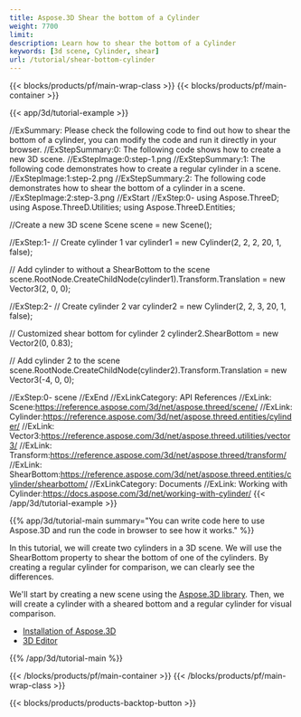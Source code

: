 ```yaml
---
title: Aspose.3D Shear the bottom of a Cylinder
weight: 7700
limit: 
description: Learn how to shear the bottom of a Cylinder
keywords: [3d scene, Cylinder, shear]
url: /tutorial/shear-bottom-cylinder
---
```


{{< blocks/products/pf/main-wrap-class >}}
{{< blocks/products/pf/main-container >}}

{{< app/3d/tutorial-example >}}


//ExSummary: Please check the following code to find out how to shear the bottom of a cylinder, you can modify the code and run it directly in your browser.
//ExStepSummary:0: The following code shows how to create a new 3D scene.
//ExStepImage:0:step-1.png
//ExStepSummary:1: The following code demonstrates how to create a regular cylinder in a scene.
//ExStepImage:1:step-2.png
//ExStepSummary:2: The following code demonstrates how to shear the bottom of a cylinder in a scene.
//ExStepImage:2:step-3.png
//ExStart
//ExStep:0-
using Aspose.ThreeD;
using Aspose.ThreeD.Utilities;
using Aspose.ThreeD.Entities;

//Create a new 3D scene
Scene scene = new Scene();

//ExStep:1-
// Create cylinder 1
var cylinder1 = new Cylinder(2, 2, 2, 20, 1, false);

// Add cylinder to without a ShearBottom to the scene
scene.RootNode.CreateChildNode(cylinder1).Transform.Translation = new Vector3(2, 0, 0);

//ExStep:2-
// Create cylinder 2
var cylinder2 = new Cylinder(2, 2, 3, 20, 1, false);

// Customized shear bottom for cylinder 2
cylinder2.ShearBottom = new Vector2(0, 0.83);

// Add cylinder 2 to the scene
scene.RootNode.CreateChildNode(cylinder2).Transform.Translation = new Vector3(-4, 0, 0);

//ExStep:0-
scene
//ExEnd
//ExLinkCategory: API References
//ExLink: Scene:https://reference.aspose.com/3d/net/aspose.threed/scene/
//ExLink: Cylinder:https://reference.aspose.com/3d/net/aspose.threed.entities/cylinder/
//ExLink: Vector3:https://reference.aspose.com/3d/net/aspose.threed.utilities/vector3/
//ExLink: Transform:https://reference.aspose.com/3d/net/aspose.threed/transform/
//ExLink: ShearBottom:https://reference.aspose.com/3d/net/aspose.threed.entities/cylinder/shearbottom/
//ExLinkCategory: Documents
//ExLink: Working with Cylinder:https://docs.aspose.com/3d/net/working-with-cylinder/
{{< /app/3d/tutorial-example >}}

{{% app/3d/tutorial-main summary="You can write code here to use Aspose.3D and run the code in browser to see how it works." %}}

In this tutorial, we will create two cylinders in a 3D scene. We will use the ShearBottom property to shear the bottom of one of the cylinders. By creating a regular cylinder for comparison, we can clearly see the differences.

We'll start by creating a new scene using the <a href="https://www.nuget.org/packages/Aspose.3D">Aspose.3D library</a>. Then, we will create a cylinder with a sheared bottom and a regular cylinder for visual comparison.

* [Installation of Aspose.3D](https://docs.aspose.com/3d/net/installation/)
* [3D Editor](https://products.aspose.app/3d/editor/)


{{% /app/3d/tutorial-main %}}

{{< /blocks/products/pf/main-container >}}
{{< /blocks/products/pf/main-wrap-class >}}

{{< blocks/products/products-backtop-button >}}

